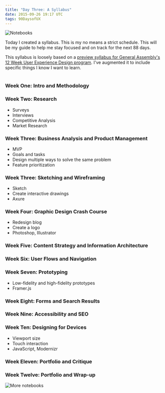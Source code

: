 ```yaml
---
title: "Day Three: A Syllabus"
date: 2015-09-26 19:17 UTC
tags: 90DaysofUX
---
```


![Notebooks](/img/notebooks1.jpg)

Today I created a syllabus. This is my no means a strict schedule. This will be my guide to help me stay focused and on track for the next 88 days.

This syllabus is loosely based on a [preview syllabus for General Assembly's 12 Week User Experience Design program](https://ga-core-production-herokuapp-com.global.ssl.fastly.net/assets/course_applications/user-experience-design/User_Experience_Design_Course_-_GA-af94c82cbffcb4eaf310870fbf17b2c5.pdf). I've augmented it to include specific things I know I want to learn.
<br/>
<br/>

### Week One: Intro and Methodology

### Week Two: Research
* Surveys
* Interviews
* Competitive Analysis
* Market Research

### Week Three: Business Analysis and Product Management
* MVP
* Goals and tasks
* Design multiple ways to solve the same problem
* Feature prioritization

### Week Three: Sketching and Wireframing
* Sketch
* Create interactive drawings
* Axure

### Week Four: Graphic Design Crash Course
* Redesign blog
* Create a logo
* Photoshop, Illustrator

### Week Five: Content Strategy and Information Architecture

### Week Six: User Flows and Navigation

### Week Seven: Prototyping
* Low-fidelity and high-fidelity prototypes
* Framer.js

### Week Eight: Forms and Search Results

### Week Nine: Accessibility and SEO

### Week Ten: Designing for Devices
* Viewport size
* Touch interaction
* JavaScript, Modernizr

### Week Eleven: Portfolio and Critique

### Week Twelve: Portfolio and Wrap-up

![More notebooks](/img/notebooks2.jpg)